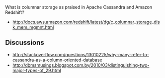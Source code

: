 What is columnar storage as praised in Apache Cassandra and Amazon Redshift?

- http://docs.aws.amazon.com/redshift/latest/dg/c_columnar_storage_disk_mem_mgmnt.html

## Discussions

- http://stackoverflow.com/questions/13010225/why-many-refer-to-cassandra-as-a-column-oriented-database
- http://dbmsmusings.blogspot.com.by/2010/03/distinguishing-two-major-types-of_29.html
